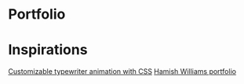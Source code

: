 # Portfolio

# Inspirations

[Customizable typewriter animation with CSS](https://www.youtube.com/watch?v=w1nhwUGsG6M)
[Hamish Williams portfolio](https://hamishw.com/#intro)
